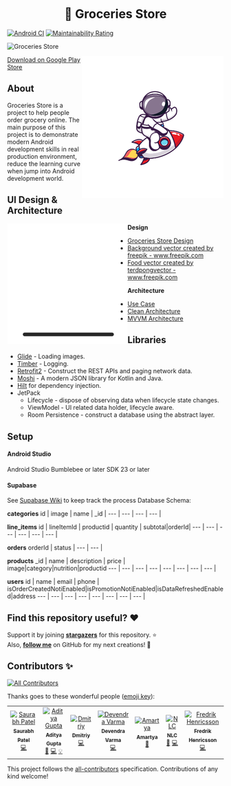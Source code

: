 <h1 align="center"> 🚀 Groceries Store</h1>


 [![Android CI](https://github.com/hieuwu/android-groceries-store/actions/workflows/app-build.yml/badge.svg?branch=main)](https://github.com/hieuwu/android-groceries-store/actions/workflows/app-build.yml)
[![Maintainability Rating](https://sonarcloud.io/api/project_badges/measure?project=hieuwu_android-groceries-store&metric=sqale_rating)](https://sonarcloud.io/summary/new_code?id=hieuwu_android-groceries-store)

![Groceries Store](https://user-images.githubusercontent.com/43868345/233767546-ba25566b-7926-4140-82fe-12346a1f357e.png)

<img src="https://github.com/hieuwu/hieuwu.github.io/blob/master/assets/img/rocket.gif" align="right" height="330px">

<!-- [![Kotlin](https://img.shields.io/badge/kotlin-%23FF5722.svg?&style=for-the-badge&logo=kotlin&logoColor=white)](https://github.com/hieuwu/android-groceries-store)
[![Android](https://img.shields.io/badge/android-teal.svg?&style=for-the-badge&logo=android&logoColor=white")](https://github.com/hieuwu/android-groceries-store)
![Gradle](https://img.shields.io/badge/Gradle-545454.svg?&style=for-the-badge&logo=gradle&logoColor=white)
![SQLite](https://img.shields.io/badge/SQLite-003B57.svg?&style=for-the-badge&logo=sqlite&logoColor=0772de)
![Firebase](https://img.shields.io/badge/Firebase-b0b0b0.svg?&style=for-the-badge&logo=firebase&logoColor=FFCA28)
![Github Action](https://img.shields.io/badge/Github%20Actions-424a53.svg?&style=for-the-badge&logo=githubactions&logoColor=white) -->

[Download on Google Play Store](https://play.google.com/store/apps/details?id=com.hieuwu.groceriesstore)


## About
Groceries Store is a project to help people order grocery online. The main purpose of this project is to demonstrate modern Android development skills in real production environment, reduce the learning curve when jump into Android development world.

## UI Design & Architecture
<img src="https://github.com/hieuwu/hieuwu.github.io/blob/master/assets/img/real-estate.gif" align="left" height="280px">


**Design**
- [Groceries Store Design](https://www.figma.com/file/exhlJtkLIcHvfxd8SDja3T/Online-Groceries-App-UI-(Community)?node-id=1%3A2)
- <a href='https://www.freepik.com/vectors/background'>Background vector created by freepik - www.freepik.com</a>
- <a href='https://www.freepik.com/vectors/food'>Food vector created by terdpongvector - www.freepik.com</a>

**Architecture**
- [Use Case](https://proandroiddev.com/why-you-need-use-cases-interactors-142e8a6fe576)
- [Clean Architecture](https://medium.com/@dmilicic/a-detailed-guide-on-developing-android-apps-using-the-clean-architecture-pattern-d38d71e94029)
- [MVVM Architecture](https://medium.com/swlh/understanding-mvvm-architecture-in-android-aa66f7e1a70b)


## Libraries
- [Glide](https://github.com/bumptech/glide) - Loading images.
- [Timber](https://github.com/JakeWharton/timber) - Logging.
- [Retrofit2](https://github.com/square/retrofit) - Construct the REST APIs and paging network data.
- [Moshi](https://github.com/square/moshi/) - A modern JSON library for Kotlin and Java.
- [Hilt](https://dagger.dev/hilt/) for dependency injection.
- JetPack
  - Lifecycle - dispose of observing data when lifecycle state changes.
  - ViewModel - UI related data holder, lifecycle aware.
  - Room Persistence - construct a database using the abstract layer.

## Setup

#### Android Studio
Android Studio Bumblebee or later
SDK 23 or later

#### Supabase
See [Supabase Wiki](https://github.com/hieuwu/android-groceries-store/wiki) to keep track the process
Database Schema:

**categories**
id | image | name | _id |
--- | --- | --- | --- | 


**line_items**
id | lineItemId | productid | quantity | subtotal|orderId|
--- | --- | --- | --- |  --- |  --- | 

**orders**
orderId | status |
--- | --- | 

**products**
_id | name | description | price | image|category|nutrition|productid
--- | --- | --- | --- |  --- |  --- | --- | --- | 


**users**
id | name | email | phone | isOrderCreatedNotiEnabled|isPromotionNotiEnabled|isDataRefreshedEnabled|address
--- | --- | --- | --- |  --- |  --- | --- | --- | 

## Find this repository useful? :heart:
Support it by joining __[stargazers](https://github.com/hieuwu/android-groceries-store/stargazers)__ for this repository. :star: <br>
Also, __[follow me](https://github.com/hieuwu)__ on GitHub for my next creations! 🤩

## Contributors ✨
<!-- ALL-CONTRIBUTORS-BADGE:START - Do not remove or modify this section -->
[![All Contributors](https://img.shields.io/badge/all_contributors-7-orange.svg?style=flat-square)](#contributors-)
<!-- ALL-CONTRIBUTORS-BADGE:END -->
Thanks goes to these wonderful people ([emoji key](https://allcontributors.org/docs/en/emoji-key)):

<!-- ALL-CONTRIBUTORS-LIST:START - Do not remove or modify this section -->
<!-- prettier-ignore-start -->
<!-- markdownlint-disable -->
<table>
  <tbody>
    <tr>
      <td align="center"><a href="https://github.com/saurabhkpatel"><img src="https://avatars.githubusercontent.com/u/1188367?v=4?s=100" width="100px;" alt="Saurabh Patel"/><br /><sub><b>Saurabh Patel</b></sub></a><br /><a href="https://github.com/hieuwu/android-groceries-store/commits?author=saurabhkpatel" title="Code">💻</a></td>
      <td align="center"><a href="https://aditya-gupta99.github.io/"><img src="https://avatars.githubusercontent.com/u/94394661?v=4?s=100" width="100px;" alt="Aditya Gupta"/><br /><sub><b>Aditya Gupta</b></sub></a><br /><a href="#design-Aditya-gupta99" title="Design">🎨</a> <a href="https://github.com/hieuwu/android-groceries-store/commits?author=Aditya-gupta99" title="Code">💻</a> <a href="#example-Aditya-gupta99" title="Examples">💡</a></td>
      <td align="center"><a href="https://github.com/DeKaN"><img src="https://avatars.githubusercontent.com/u/1156370?v=4?s=100" width="100px;" alt="Dmitriy"/><br /><sub><b>Dmitriy</b></sub></a><br /><a href="https://github.com/hieuwu/android-groceries-store/commits?author=DeKaN" title="Code">💻</a></td>
      <td align="center"><a href="https://github.com/Devendra34"><img src="https://avatars.githubusercontent.com/u/51832211?v=4?s=100" width="100px;" alt="Devendra Varma"/><br /><sub><b>Devendra Varma</b></sub></a><br /><a href="https://github.com/hieuwu/android-groceries-store/commits?author=Devendra34" title="Code">💻</a></td>
      <td align="center"><a href="https://developers.google.com/profile/u/115663579126625722254"><img src="https://avatars.githubusercontent.com/u/85061899?v=4?s=100" width="100px;" alt="Amartya"/><br /><sub><b>Amartya</b></sub></a><br /><a href="#design-AmartyaSingh97" title="Design">🎨</a></td>
      <td align="center"><a href="https://github.com/NiranjanNlc"><img src="https://avatars.githubusercontent.com/u/25600880?v=4?s=100" width="100px;" alt="NLC"/><br /><sub><b>NLC</b></sub></a><br /><a href="#design-NiranjanNlc" title="Design">🎨</a> <a href="https://github.com/hieuwu/android-groceries-store/commits?author=NiranjanNlc" title="Code">💻</a></td>
      <td align="center"><a href="https://github.com/fejd"><img src="https://avatars.githubusercontent.com/u/4249809?v=4?s=100" width="100px;" alt="Fredrik Henricsson"/><br /><sub><b>Fredrik Henricsson</b></sub></a><br /><a href="https://github.com/hieuwu/android-groceries-store/commits?author=fejd" title="Code">💻</a></td>
    </tr>
  </tbody>
</table>

<!-- markdownlint-restore -->
<!-- prettier-ignore-end -->

<!-- ALL-CONTRIBUTORS-LIST:END -->

This project follows the [all-contributors](https://github.com/all-contributors/all-contributors) specification. Contributions of any kind welcome!
